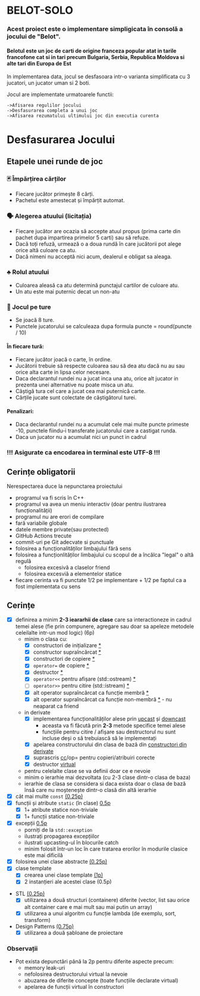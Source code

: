 # BELOT-SOLO

### Acest proiect este o implementare simpligicata în consolă a jocului de "Belot".
#### Belotul este un joc de carti de origine franceza popular atat in tarile francofone cat si in tari precum Bulgaria, Serbia, Republica Moldova si alte tari din Europa de Est
In implementarea data, jocul se desfasoara intr-o varianta simplificata cu 3 jucatori, un jucator uman si 2 boti.

Jocul are implementate urmatoarele functii:

    ->Afisarea regulilor jocului
    ->Desfasurarea completa a unui joc 
    ->Afisarea rezumatului ultimului joc din executia curenta


# Desfasurarea Jocului
## Etapele unei runde de joc

### 🃏 Împărțirea cărților
* Fiecare jucător primește 8 cărți.
* Pachetul este amestecat și împărțit automat.

### 🗣️ Alegerea atuului (licitația)
* Fiecare jucător are ocazia să accepte atuul propus (prima carte din pachet dupa impartirea primelor 5 carti) sau să refuze.
* Dacă toți refuză, urmează o a doua rundă în care jucătorii pot alege orice altă culoare ca atu.
* Dacă nimeni nu acceptă nici acum, dealerul e obligat sa aleaga.

### ♣️ Rolul atuului
* Culoarea aleasă ca atu determină punctajul cartilor de culoare atu.
* Un atu este mai puternic decat un non-atu

### 🔁 Jocul pe ture
* Se joacă 8 ture.
* Punctele jucatorului se calculeaza dupa formula puncte = round(puncte / 10)

#### În fiecare tură:
* Fiecare jucător joacă o carte, în ordine.
* Jucătorii trebuie să respecte culoarea sau să dea atu dacă nu au sau orice alta carte in lipsa celor necesare.
* Daca declarantul rundei nu a jucat inca una atu, orice alt jucator in prezenta unei alternative nu poate misca un atu.
* Câștigă tura cel care a jucat cea mai puternică carte.
* Cărțile jucate sunt colectate de câștigătorul turei.

#### Penalizari:
* Daca declarantul rundei nu a acumulat cele mai multe puncte primeste -10, punctele fiindu-i transferate jucatorului care a castigat runda.
* Daca un jucator nu a acumulat nici un punct in cadrul

### !!! Asigurate ca encodarea in terminal este UTF-8 !!!
## Cerințe obligatorii

Nerespectarea duce la nepunctarea proiectului

- programul va fi scris în C++
- programul va avea un meniu interactiv (doar pentru ilustrarea funcționalității)
- programul nu are erori de compilare
- fară variabile globale
- datele membre private(sau protected)
- GitHub Actions trecute
- commit-uri pe Git adecvate si punctuale
- folosirea a funcționalităților limbajului fără sens
- folosirea a funcționlităților limbajului cu scopul de a încălca "legal" o altă regulă
    - folosirea excesivă a claselor friend
    - folosirea excesviă a elementelor statice
- fiecare cerinta va fi punctate 1/2 pe implementare + 1/2 pe faptul ca a fost implementata cu sens

## Cerințe
- [x] definirea a minim **2-3 ieararhii de clase** care sa interactioneze in cadrul temei alese (fie prin compunere, agregare sau doar sa apeleze metodele celeilalte intr-un mod logic) (6p)
    - minim o clasa cu:
        - [x] constructori de inițializare [*](https://github.com/Ionnier/poo/tree/main/labs/L02#crearea-obiectelor)
        - [x] constructor supraîncărcat [*](https://github.com/Ionnier/poo/tree/main/labs/L02#supra%C3%AEnc%C4%83rcarea-func%C8%9Biilor)
        - [x] constructori de copiere [*](https://github.com/Ionnier/poo/tree/main/labs/L02#crearea-obiectelor)
        - [x] `operator=` de copiere [*](https://github.com/Ionnier/poo/tree/main/labs/L02#supra%C3%AEnc%C4%83rcarea-operatorilor)
        - [x] destructor [*](https://github.com/Ionnier/poo/tree/main/labs/L02#crearea-obiectelor)
        - [x] `operator<<` pentru afișare (std::ostream) [*](https://github.com/Ionnier/poo/blob/main/labs/L02/fractie.cpp#L123)
        - [ ] `operator>>` pentru citire (std::istream) [*](https://github.com/Ionnier/poo/blob/main/labs/L02/fractie.cpp#L128)
        - [x] alt operator supraîncărcat ca funcție membră [*](https://github.com/Ionnier/poo/blob/main/labs/L02/fractie.cpp#L32)
        - [x] alt operator supraîncărcat ca funcție non-membră [*](https://github.com/Ionnier/poo/blob/main/labs/L02/fractie.cpp#L39) - nu neaparat ca friend
    - in derivate
        - [x] implementarea funcționalităților alese prin [upcast](https://github.com/Ionnier/poo/tree/main/labs/L04#solu%C8%9Bie-func%C8%9Bii-virtuale-late-binding) și [downcast](https://github.com/Ionnier/poo/tree/main/labs/L04#smarter-downcast-dynamic-cast)
            - aceasta va fi făcută prin **2-3** metode specifice temei alese
            - funcțiile pentru citire / afișare sau destructorul nu sunt incluse deși o să trebuiască să le implementați
        - [x] apelarea constructorului din clasa de bază din [constructori din derivate](https://github.com/Ionnier/poo/tree/main/labs/L04#comportamentul-constructorului-la-derivare)
        - [x] suprascris [cc](https://github.com/Ionnier/poo/tree/main/labs/L04#comportamentul-constructorului-de-copiere-la-derivare)/op= pentru copieri/atribuiri corecte
        - [x] destructor [virtual](https://github.com/Ionnier/poo/tree/main/labs/L04#solu%C8%9Bie-func%C8%9Bii-virtuale-late-binding)
    - pentru celelalte clase se va definii doar ce e nevoie
    - minim o ierarhie mai dezvoltata (cu 2-3 clase dintr-o clasa de baza)
    - ierarhie de clasa se considera si daca exista doar o clasa de bază însă care nu moștenește dintr-o clasă din altă ierarhie
- [x] cât mai multe `const` [(0.25p)](https://github.com/Ionnier/poo/tree/main/labs/L04#reminder-const-everywhere)
- [x] funcții și atribute `static` (în clase) [0.5p](https://github.com/Ionnier/poo/tree/main/labs/L04#static)
    - [x] 1+ atribute statice non-triviale
    - [x] 1+ funcții statice non-triviale
- [x] excepții [0.5p](https://github.com/Ionnier/poo/tree/main/labs/L04#exception-handling)
    - porniți de la `std::exception`
    - ilustrați propagarea excepțiilor
    - ilustrati upcasting-ul în blocurile catch
    - minim folosit într-un loc în care tratarea erorilor în modurile clasice este mai dificilă
- [x] folosirea unei clase abstracte [(0.25p)](https://github.com/Ionnier/poo/tree/main/labs/L04#clase-abstracte)
- [x] clase template
    - [x] crearea unei clase template [(1p)](https://github.com/Ionnier/poo/tree/main/labs/L08)
    - [x] 2 instanțieri ale acestei clase (0.5p)
- STL [(0.25p)](https://github.com/Ionnier/poo/tree/main/labs/L07#stl)
    - [x] utilizarea a două structuri (containere) diferite (vector, list sau orice alt container care e mai mult sau mai putin un array)
    - [x] utilizarea a unui algoritm cu funcție lambda (de exemplu, sort, transform)
- Design Patterns [(0.75p)](https://github.com/Ionnier/poo/tree/main/labs/L08)
    - [x] utilizarea a două șabloane de proiectare

### Observații

* Pot exista depunctări până la 2p pentru diferite aspecte precum:
    - memory leak-uri
    - nefolosirea destructorului virtual la nevoie
    - abuzarea de diferite concepte (toate funcțiile declarate virtual)
    - apelarea de funcții virtual în constructori

